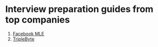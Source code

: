 # Interview preparation guides from top companies
1. [Facebook MLE](https://research.fb.com/the-facebook-field-guide-to-machine-learning-video-series/)
2. [TripleByte](https://triplebyte.com/blog/triplebyte-s-way-too-long-technical-interview-prep-guide)
